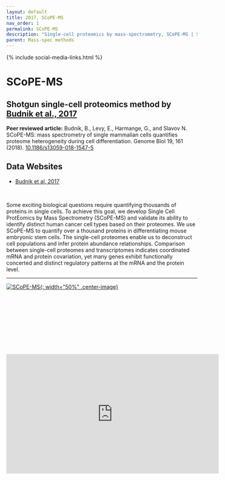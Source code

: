 ```yaml
---
layout: default
title: 2017, SCoPE-MS
nav_order: 1
permalink: SCoPE-MS
description: "Single-cell proteomics by mass-spectrometry, SCoPE-MS | Slavov Laboratory"
parent: Mass-spec methods
---
```

{% include social-media-links.html %}

# SCoPE-MS

## Shotgun single-cell proteomics method by [Budnik et al., 2017](https://www.biorxiv.org/content/10.1101/102681v1)
**Peer reviewed article:** Budnik, B., Levy, E., Harmange, G., and Slavov N. SCoPE-MS: mass spectrometry of single mammalian cells quantifies proteome heterogeneity during cell differentiation. Genome Biol 19, 161 (2018). [10.1186/s13059-018-1547-5](https://doi.org/10.1186/s13059-018-1547-5)

## Data Websites
 * [Budnik et al, 2017](https://scp.slavovlab.net/Budnik_et_al_2017)

&nbsp;

Some exciting biological questions require quantifying thousands of proteins in single cells. To achieve this goal, we develop Single Cell ProtEomics by Mass Spectrometry (SCoPE-MS) and validate its ability to identify distinct human cancer cell types based on their proteomes. We use SCoPE-MS to quantify over a thousand proteins in differentiating mouse embryonic stem cells. The single-cell proteomes enable us to deconstruct cell populations and infer protein abundance relationships. Comparison between single-cell proteomes and transcriptomes indicates coordinated mRNA and protein covariation, yet many genes exhibit functionally concerted and distinct regulatory patterns at the mRNA and the protein level.

---

[![SCoPE-MS](https://slavovlab.net/2016_SCoPE-MS/SCoPE-MS_Diagram.png){: width="50%" .center-image}](https://slavovlab.net/2016_SCoPE-MS/index.html)




&nbsp;  

&nbsp;

&nbsp;  

&nbsp;

&nbsp;

<iframe width="560" height="315" src="https://www.youtube.com/embed/D4JtnM-4Lds" title="YouTube video player" frameborder="0" allow="accelerometer; autoplay; clipboard-write; encrypted-media; gyroscope; picture-in-picture" allowfullscreen></iframe>


&nbsp;

&nbsp;

&nbsp;

&nbsp;

&nbsp;

&nbsp;

&nbsp;

&nbsp;

&nbsp;

&nbsp;

&nbsp;

&nbsp;

&nbsp;
